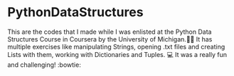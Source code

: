 # PythonDataStructures
This are the codes that I made while I was enlisted at the Python Data Structures Course in Coursera by the University of Michigan.:blue_heart::yellow_heart: 
It has multiple exercises like manipulating Strings, opening .txt files and creating Lists with them, working with Dictionaries and Tuples. :computer:
It was a really fun and challenging! :bowtie:
